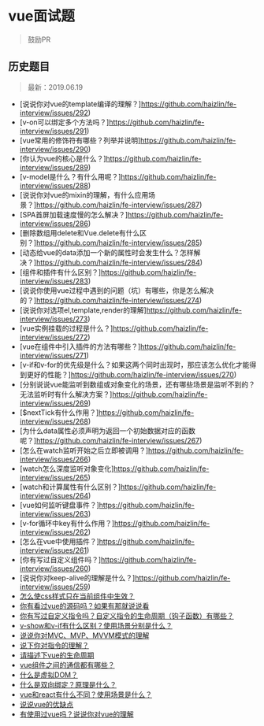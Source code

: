 # vue面试题
> 鼓励PR

## 历史题目
> 最新：2019.06.19

- [说说你对vue的template编译的理解？]https://github.com/haizlin/fe-interview/issues/292)
- [v-on可以绑定多个方法吗？]https://github.com/haizlin/fe-interview/issues/291)
- [vue常用的修饰符有哪些？列举并说明]https://github.com/haizlin/fe-interview/issues/290)
- [你认为vue的核心是什么？]https://github.com/haizlin/fe-interview/issues/289)
- [v-model是什么？有什么用呢？]https://github.com/haizlin/fe-interview/issues/288)
- [说说你对vue的mixin的理解，有什么应用场景？]https://github.com/haizlin/fe-interview/issues/287)
- [SPA首屏加载速度慢的怎么解决？]https://github.com/haizlin/fe-interview/issues/286)
- [删除数组用delete和Vue.delete有什么区别？]https://github.com/haizlin/fe-interview/issues/285)
- [动态给vue的data添加一个新的属性时会发生什么？怎样解决？]https://github.com/haizlin/fe-interview/issues/284)
- [组件和插件有什么区别？]https://github.com/haizlin/fe-interview/issues/283)
- [说说你使用vue过程中遇到的问题（坑）有哪些，你是怎么解决的？]https://github.com/haizlin/fe-interview/issues/274)
- [说说你对选项el,template,render的理解]https://github.com/haizlin/fe-interview/issues/273)
- [vue实例挂载的过程是什么？]https://github.com/haizlin/fe-interview/issues/272)
- [vue在组件中引入插件的方法有哪些？]https://github.com/haizlin/fe-interview/issues/271)
- [v-if和v-for的优先级是什么？如果这两个同时出现时，那应该怎么优化才能得到更好的性能？]https://github.com/haizlin/fe-interview/issues/270)
- [分别说说vue能监听到数组或对象变化的场景，还有哪些场景是监听不到的？无法监听时有什么解决方案？]https://github.com/haizlin/fe-interview/issues/269)
- [$nextTick有什么作用？]https://github.com/haizlin/fe-interview/issues/268)
- [为什么data属性必须声明为返回一个初始数据对应的函数呢？]https://github.com/haizlin/fe-interview/issues/267)
- [怎么在watch监听开始之后立即被调用？]https://github.com/haizlin/fe-interview/issues/266)
- [watch怎么深度监听对象变化]https://github.com/haizlin/fe-interview/issues/265)
- [watch和计算属性有什么区别？]https://github.com/haizlin/fe-interview/issues/264)
- [vue如何监听键盘事件？]https://github.com/haizlin/fe-interview/issues/263)
- [v-for循环中key有什么作用？]https://github.com/haizlin/fe-interview/issues/262)
- [怎么在vue中使用插件？]https://github.com/haizlin/fe-interview/issues/261)
- [你有写过自定义组件吗？]https://github.com/haizlin/fe-interview/issues/260)
- [说说你对keep-alive的理解是什么？]https://github.com/haizlin/fe-interview/issues/259)
- [怎么使css样式只在当前组件中生效？](https://github.com/haizlin/fe-interview/issues/258)
- [你有看过vue的源码吗？如果有那就说说看](https://github.com/haizlin/fe-interview/issues/235)
- [你有写过自定义指令吗？自定义指令的生命周期（钩子函数）有哪些？](https://github.com/haizlin/fe-interview/issues/234)
- [v-show和v-if有什么区别？使用场景分别是什么？](https://github.com/haizlin/fe-interview/issues/232)
- [说说你对MVC、MVP、MVVM模式的理解](https://github.com/haizlin/fe-interview/issues/231)
- [说下你对指令的理解？](https://github.com/haizlin/fe-interview/issues/230)
- [请描述下vue的生命周期](https://github.com/haizlin/fe-interview/issues/229)
- [vue组件之间的通信都有哪些？](https://github.com/haizlin/fe-interview/issues/228)
- [什么是虚拟DOM？](https://github.com/haizlin/fe-interview/issues/227)
- [什么是双向绑定？原理是什么？](https://github.com/haizlin/fe-interview/issues/226)
- [vue和react有什么不同？使用场景是什么？](https://github.com/haizlin/fe-interview/issues/225)
- [说说vue的优缺点](https://github.com/haizlin/fe-interview/issues/224)
- [有使用过vue吗？说说你对vue的理解](https://github.com/haizlin/fe-interview/issues/223)